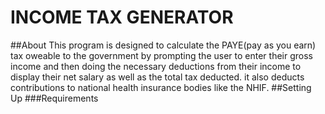 # INCOME TAX GENERATOR
##About
This program is designed to calculate the PAYE(pay as you earn) tax oweable to the government by prompting the user to enter their gross income and then doing the necessary deductions from their income to display their net salary as well as the total tax deducted. it also deducts contributions to national health insurance bodies like the NHIF.
##Setting Up
###Requirements

